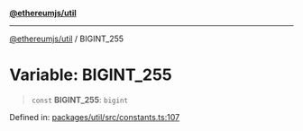 [**@ethereumjs/util**](../README.md)

***

[@ethereumjs/util](../README.md) / BIGINT\_255

# Variable: BIGINT\_255

> `const` **BIGINT\_255**: `bigint`

Defined in: [packages/util/src/constants.ts:107](https://github.com/ethereumjs/ethereumjs-monorepo/blob/master/packages/util/src/constants.ts#L107)

